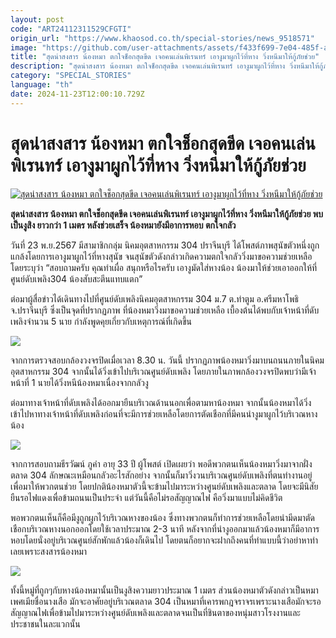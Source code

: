```yaml
---
layout: post
code: "ART24112311529CFGTI"
origin_url: "https://www.khaosod.co.th/special-stories/news_9518571"
image: "https://github.com/user-attachments/assets/f433f699-7e04-485f-aa4b-ce2d104021a7"
title: "สุดน่าสงสาร น้องหมา ตกใจช็อกสุดขีด เจอคนเล่นพิเรนทร์ เอางูมาผูกไว้ที่หาง วิ่งหนีมาให้กู้ภัยช่วย"
description: "สุดน่าสงสาร น้องหมา ตกใจช็อกสุดขีด เจอคนเล่นพิเรนทร์ เอางูมาผูกไว้ที่หาง วิ่งหนีมาให้กู้ภัยช่วย พบเป็นงูสิง ยาวกว่า 1 เมตร หลังช่วยเสร็จ"
category: "SPECIAL_STORIES"
language: "th"
date: 2024-11-23T12:00:10.729Z
---
```


# สุดน่าสงสาร น้องหมา ตกใจช็อกสุดขีด เจอคนเล่นพิเรนทร์ เอางูมาผูกไว้ที่หาง วิ่งหนีมาให้กู้ภัยช่วย

[![สุดน่าสงสาร น้องหมา ตกใจช็อกสุดขีด เจอคนเล่นพิเรนทร์ เอางูมาผูกไว้ที่หาง วิ่งหนีมาให้กู้ภัยช่วย](https://www.khaosod.co.th/wpapp/uploads/2024/11/dog3.jpg "สุดน่าสงสาร น้องหมา ตกใจช็อกสุดขีด เจอคนเล่นพิเรนทร์ เอางูมาผูกไว้ที่หาง วิ่งหนีมาให้กู้ภัยช่วย")](https://www.khaosod.co.th/wpapp/uploads/2024/11/dog3.jpg)

**สุดน่าสงสาร น้องหมา ตกใจช็อกสุดขีด เจอคนเล่นพิเรนทร์ เอางูมาผูกไว้ที่หาง วิ่งหนีมาให้กู้ภัยช่วย พบเป็นงูสิง ยาวกว่า 1 เมตร หลังช่วยเสร็จ น้องหมายังมีอาการหอบ ตกใจกลัว**

วันที่ 23 พ.ย.2567 มีสามาชิกกลุ่ม นิคมอุตสาหกรรม 304 ปราจีนบุรี ได้โพสต์ภาพสุนัขตัวหนึ่งถูกแกล้งโดยการเอางูมาผูกไว้ที่หางสุนัข จนสุนัขตัวดังกล่าวเกิดความตกใจกลัววิ่งมาขอความช่วยเหลือ โดยระบุว่า “สอบถามครับ คุณทำเผื่อ สนุกหรือไรครับ เอางูมัดใส่หางน้อง น้องมาให้ช่วยเอาออกให้ที่ศูนย์ดับเพลิง304 น้องสับสะตีนแทบแตก”

ต่อมาผู้สื่อข่าวได้เดินทางไปที่ศูนย์ดับเพลิงนิคมอุตสาหกรรม 304 ม.7 ต.ท่าตูม อ.ศรีมหาโพธิ จ.ปราจีนบุรี ซึ่งเป็นจุดที่ปรากฏภาพ ที่น้องหมาวิ่งมาขอความช่วยเหลือ เบื้องต้นได้พบกับเจ้าหน้าที่ดับเพลิงจำนวน 5 นาย กำลังพูดคุยเกี่ยวกับเหตุการณ์ที่เกิดขึ้น

[![](https://www.khaosod.co.th/wpapp/uploads/2024/11/dog4.jpg)](https://www.khaosod.co.th/wpapp/uploads/2024/11/dog4.jpg)

จากการตรวจสอบกล้องวงจรปิดเมื่อเวลา 8.30 น. วันนี้ ปรากฏภาพน้องหมาวิ่งมาบนถนนภายในนิคมอุตสาหกรรม 304 จากนั้นได้วิ่งเข้าไปบริเวณศูนย์ดับเพลิง โดยภายในภาพกล้องวงจรปิดพบว่ามีเจ้าหน้าที่ 1 นายได้วิ่งหนีน้องหมาเนื่องจากกลัวงู

ต่อมาทางเจ้าหน้าที่ดับเพลิงได้ออกมายืนบริเวณด้านนอกเพื่อตามหาน้องหมา จากนั้นน้องหมาได้วิ่งเข้าไปหาทางเจ้าหน้าที่ดับเพลิงก่อนที่จะมีการช่วยเหลือโดยการตัดเชือกที่มีคนนำงูมาผูกไว้บริเวณหางน้อง

[![](https://www.khaosod.co.th/wpapp/uploads/2024/11/dog5.jpg)](https://www.khaosod.co.th/wpapp/uploads/2024/11/dog5.jpg)

จากการสอบถามธีรวัฒน์ ภูคำ อายุ 33 ปี ผู้โพสต์ เปิดเผยว่า พอดีพวกตนเห็นน้องหมาวิ่งมาจากฝั่งตลาด 304 ลักษณะเหมือนกลัวอะไรสักอย่าง จากนั้นก็มาวิ่งวนบริเวณศูนย์ดับเพลิงที่ตนทำงานอยู่ เพื่อมาให้พวกตนช่วย โดยปกติน้องหมาตัวนี้จะข้ามไปมาระหว่างศูนย์ดับเพลิงและตลาด โดยจะมีนิสัยยืนรอไฟแดงเพื่อข้ามถนนเป็นประจำ แต่วันนี้คือไม่รอสัญญาณไฟ คือวิ่งมาแบบไม่คิดชีวิต

พอพวกตนเห็นก็คือมีงูถูกผูกไว้บริเวณหางของน้อง ซึ่งทางพวกตนก็ทำการช่วยเหลือโดยนำมีดมาตัดเชือกบริเวณหางนอกออกโดยใช้เวลาประมาณ 2-3 นาที หลังจากที่นำงูออกมาแล้วน้องหมาก็มีอาการหอบโดยนั่งอยู่บริเวณศูนย์สักพักแล้วน้องก็เดินไป โดยตนก็อยากจะฝากถึงคนที่ทำแบบนี้ว่าอย่าหาทำเลยเพราะสงสารน้องหมา

[![](https://www.khaosod.co.th/wpapp/uploads/2024/11/dog6.jpg)](https://www.khaosod.co.th/wpapp/uploads/2024/11/dog6.jpg)

ทั้งนี้หมู่ที่ถูกๆกับหางน้องหมานั้นเป็นงูสิงความยาวประมาณ 1 เมตร ส่วนน้องหมาตัวดังกล่าวเป็นหมาเพศเมียชื่อนางเสือ มักจะอาศัยอยู่บริเวณตลาด 304 เป็นหมาที่เคารพกฎจราจรเพราะนางเสือมักจะรอสัญญาณไฟเพื่อข้ามไปมาระหว่างศูนย์ดับเพลิงและตลาดจนเป็นที่ชินตาของหนุ่มสาวโรงงานและประชาชนในละแวกนั้น